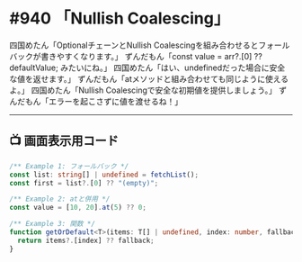 # #940 「Nullish Coalescing」

四国めたん「OptionalチェーンとNullish Coalescingを組み合わせるとフォールバックが書きやすくなります。」
ずんだもん「const value = arr?.[0] ?? defaultValue; みたいにね。」
四国めたん「はい、undefinedだった場合に安全な値を返せます。」
ずんだもん「atメソッドと組み合わせても同じように使えるよ。」
四国めたん「Nullish Coalescingで安全な初期値を提供しましょう。」
ずんだもん「エラーを起こさずに値を渡せるね！」

---

## 📺 画面表示用コード

```typescript
/** Example 1: フォールバック */
const list: string[] | undefined = fetchList();
const first = list?.[0] ?? "(empty)";

/** Example 2: atと併用 */
const value = [10, 20].at(5) ?? 0;

/** Example 3: 関数 */
function getOrDefault<T>(items: T[] | undefined, index: number, fallback: T): T {
  return items?.[index] ?? fallback;
}
```
